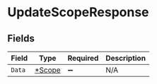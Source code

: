 # UpdateScopeResponse


## Fields

| Field                                  | Type                                   | Required                               | Description                            |
| -------------------------------------- | -------------------------------------- | -------------------------------------- | -------------------------------------- |
| `Data`                                 | [*Scope](../../models/shared/scope.md) | :heavy_minus_sign:                     | N/A                                    |